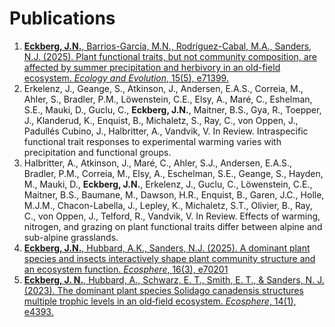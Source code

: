 # Publications

1. [**Eckberg, J.N.**, Barrios-García, M.N., Rodríguez-Cabal, M.A., Sanders, N.J. (2025). Plant functional traits, but not community composition, are affected by summer precipitation and herbivory in an old-field ecosystem. *Ecology and Evolution*, 15(5), e71399.](precip_ms.pdf)
2. Erkelenz, J., Geange, S., Atkinson, J., Andersen, E.A.S., Correia, M., Ahler, S., Bradler, P.M., Löwenstein, C.E., Elsy, A., Maré, C., Eshelman, S.E., Mauki, D., Guclu, C., **Eckberg, J.N.**, Maitner, B.S., Gya, R., Toepper, J., Klanderud, K., Enquist, B., Michaletz, S., Ray, C., von Oppen, J., Padullés Cubino, J., Halbritter, A., Vandvik, V. In Review. Intraspecific functional trait responses to experimental warming varies with precipitation and functional groups.
3. Halbritter, A., Atkinson, J., Maré, C., Ahler, S.J., Andersen, E.A.S., Bradler, P.M., Correia, M., Elsy, A., Eschelman, S.E., Geange, S., Hayden, M., Mauki, D., **Eckberg, J.N.**, Erkelenz, J., Guclu, C., Löwenstein, C.E., Maitner, B.S., Baumane, M., Dawson, H.R., Enquist, B., Garen, J.C., Holle, M.J.M., Chacon-Labella, J., Lepley, K., Michaletz, S.T., Olivier, B., Ray, C., von Oppen, J., Telford, R., Vandvik, V. In Review. Effects of warming, nitrogen, and grazing on plant functional traits differ between alpine and sub-alpine grasslands.
4. [**Eckberg, J.N.**, Hubbard, A.K., Sanders, N.J. (2025). A dominant plant species and insects interactively shape plant community structure and an ecosystem function. *Ecosphere*, 16(3), e70201](solidago_2025.pdf)
5. [**Eckberg, J. N.**, Hubbard, A., Schwarz, E. T., Smith, E. T., & Sanders, N. J. (2023). The dominant plant species Solidago canadensis structures multiple trophic levels in an old‐field ecosystem. *Ecosphere*, 14(1), e4393.](solidago.pdf)

